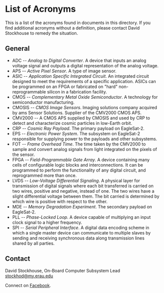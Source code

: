 # List of Acronyms

This is a list of the acronyms found in documents in this directory. If you find
additional acronyms without a definition, please contact David Stockhouse to
remedy the situation.

## General
* ADC -- *Analog to Digital Converter*. A device that inputs an analog voltage
  signal and outputs a digital representation of the analog voltage.
* APS -- *Active Pixel Sensor*. A type of image sensor.
* ASIC -- *Application Specific Integrated Circuit*. An integrated circuit
  designed to meet the requirements of a specific application. ASICs can be
programmed on an FPGA or fabricated on "hard" non-reprogrammable silicon in a
fabrication facility.
* CMOS -- *Complementary Metal Oxide Semiconductor*. A technology for
  semiconductor manufacturing.
* CMOSIS -- *CMOS Image Sensors*. Imaging solutions company acquired by ams
  Sensor Solutions. Supplier of the CMV2000 CMOS APS.
* CMV2000 -- A CMOS APS supplied by CMOSIS and used by CRP to detect and
  characterize cosmic particles in low-Earth orbit.
* CRP -- *Cosmic Ray Payload*. The primary payload on EagleSat-2.
* EPS -- *Electronic Power System*. The subsystem on EagleSat-2 responsible for
  supplying power to the payloads and other subsystems.
* FOT -- *Frame Overhead Time*. The time taken by the CMV2000 to sample and
  convert analog signals from light integrated on the pixels of the sensor.
* FPGA -- *Field-Programmable Gate Array*. A device containing many cells of
  configurable logic blocks and interconnections. It can be programmed to
perform the functionality of any digital circuit, and reprogrammed more than
once.
* LVDS -- *Low-Voltage Differential Signaling*. A physical layer for
  transmission of digital signals where each bit transferred is carried on two
wires, positive and negative, instead of one. The two wires have a slight
differential voltage between them. The bit carried is determined by which wire
is positive with respect to the other.
* MDE -- *Memory Degradation Experiment*. The secondary payload on EagleSat-2.
* PLL -- *Phase-Locked Loop*. A device capable of multiplying an input clock
  signal to a higher frequency.
* SPI -- *Serial Peripheral Interface*. A digital data encoding scheme in which
  a single master device can communicate to multiple slaves by sending and
receiving synchronous data along transmission lines shared by all parties.

## Contact

David Stockhouse, On-Board Computer Subsystem Lead  
[stockhod@my.erau.edu](mailto:stockhod@my.erau.edu)

Connect on [Facebook](https://www.facebook.com/eaglesaterau/).

